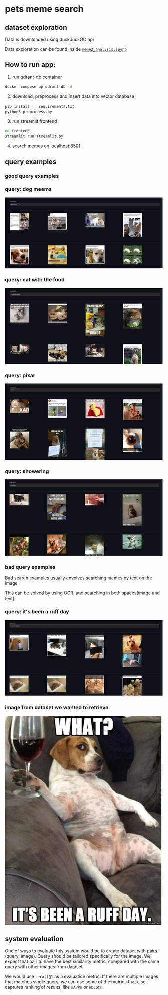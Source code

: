 
# pets meme search


## dataset exploration
Data is downloaded using duckduckGO api

Data exploration can be found inside [`meme2_analysis.ipynb`](./meme2_analysis.ipynb)


## How to run app:

1. run qdrant-db container
```sh
docker compose up qdrant-db -d
```

2. download, preprocess and insert data into vector database
```sh
pip install -r requirements.txt
python3 preprocess.py

```

3. run streamlit frontend
```sh
cd frontend
streamlit run streamlit.py
```

4. search memes on [localhost:8501](http://localhost:8501)


## query examples

### good query examples

### query: dog meems
![dog memes](./screenshots/good_dog.png)

### query: cat with the food
![kj](./screenshots/cat_with_food.png)

### query: pixar
![kj](./screenshots/good_pixar.png)

### query: showering
![kj](./screenshots/good_showering.png)

### bad query examples

Bad search examples usually envolves searching memes by text on the image

This can be solved by using OCR, and searching in both spaces(image and text)

### query: it's been a ruff day
![kj](./screenshots/bad_day.png)

### image from dataset we wanted to retrieve
![kj](./screenshots/ruff%20day.png)

## system evaluation

One of ways to evaluate this system would be to create dataset with pairs (query, image). Query should be tailored specifically for the image. We expect that pair to have the best similarity metric, compared with the same query with other images from dataset.

We would use `recall@1` as a evaluation metric. If there are multiple images that matches single query, we can use some of the metrics that also captures ranking of results, like `mAP@n` or `nDCG@n`.  